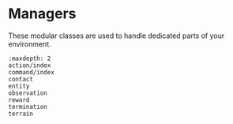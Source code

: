 # Managers

These modular classes are used to handle dedicated parts of your environment.

```{toctree}
:maxdepth: 2
action/index
command/index
contact
entity
observation
reward
termination
terrain
```
